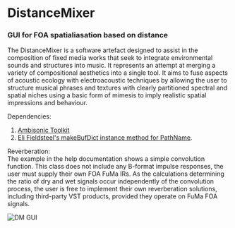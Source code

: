 # DistanceMixer
### GUI for FOA spatialiasation based on distance

The DistanceMixer is a software artefact designed to assist in the composition of fixed media works that seek to integrate environmental sounds and structures into music. It represents an attempt at merging a variety of compositional aesthetics into a single tool. It aims to fuse aspects of acoustic ecology with electroacoustic techniques by allowing the user to structure musical phrases and textures with clearly partitioned spectral and spatial niches using a basic form of mimesis to imply realistic spatial impressions and behaviour.

Dependencies:
1. [Ambisonic Toolkit](www.ambisonictoolkit.net)
2. [Eli Fieldsteel's makeBufDict instance method for PathName](https://gist.github.com/elifieldsteel/396cd1326d3c981ba1fd2a3c47d90ea3).

Reverberation:    
The example in the help documentation shows a simple convolution function. This class does not include any B-format impulse responses, the user must supply their own FOA FuMa IRs. As the calculations determining the ratio of dry and wet signals occur independently of the convolution process, the user is free to implement their own reverberation solutions, including third-party VST products, provided they operate on FuMa FOA signals.  

![DM GUI](https://drive.google.com/file/d/1k4p9JPWZDASEh8lKZD14qH3beKsFQsPp/view?usp=sharing)

